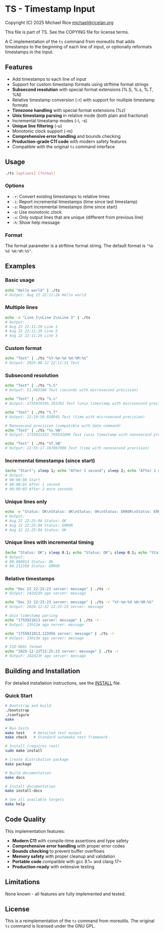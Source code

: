# TS - Timestamp Input

Copyright (C) 2025 Michael Rice <michael@ricelan.org>

This file is part of TS. See the COPYING file for license terms.

A C implementation of the `ts` command from moreutils that adds
timestamps to the beginning of each line of input, or optionally
reformats timestamps in the input.

## Features

- Add timestamps to each line of input
- Support for custom timestamp formats using strftime format strings
- **Subsecond resolution** with special format extensions (%.S, %.s, %.T, %N)
- Relative timestamp conversion (-r) with support for multiple timestamp formats
- **Timezone handling** with special format extensions (%z)
- **Unix timestamp parsing** in relative mode (both plain and fractional)
- Incremental timestamp modes (-i, -s)
- **Unique line filtering** (-u)
- Monotonic clock support (-m)
- **Comprehensive error handling** and bounds checking
- **Production-grade C11 code** with modern safety features
- Compatible with the original `ts` command interface

## Usage

```bash
./ts [options] [format]
```

### Options

- `-r`: Convert existing timestamps to relative times
- `-i`: Report incremental timestamps (time since last timestamp)
- `-s`: Report incremental timestamps (time since start)
- `-m`: Use monotonic clock
- `-u`: Only output lines that are unique (different from previous line)
- `-h`: Show help message

### Format

The format parameter is a strftime format string. The default format is `"%b %d %H:%M:%S"`.

## Examples

### Basic usage
```bash
echo "Hello world" | ./ts
# Output: Aug 22 22:11:28 Hello world
```

### Multiple lines
```bash
echo -e "Line 1\nLine 2\nLine 3" | ./ts
# Output:
# Aug 22 22:11:29 Line 1
# Aug 22 22:11:29 Line 2
# Aug 22 22:11:29 Line 3
```

### Custom format
```bash
echo "Test" | ./ts "%Y-%m-%d %H:%M:%S"
# Output: 2025-08-22 22:11:31 Test
```

### Subsecond resolution
```bash
echo "Test" | ./ts "%.S"
# Output: 51.065386 Test (seconds with microsecond precision)

echo "Test" | ./ts "%.s"
# Output: 1755919195.193392 Test (unix timestamp with microsecond precision)

echo "Test" | ./ts "%.T"
# Output: 22:19:59.020945 Test (time with microsecond precision)

# Nanosecond precision (compatible with date command)
echo "Test" | ./ts "%s.%N"
# Output: 1755921322.799541000 Test (unix timestamp with nanosecond precision)

echo "Test" | ./ts "%T.%N"
# Output: 22:55:17.107087000 Test (time with nanosecond precision)
```

### Incremental timestamps (since start)
```bash
(echo "Start"; sleep 1; echo "After 1 second"; sleep 2; echo "After 2 more seconds") | ./ts -s
# Output:
# 00:00:00 Start
# 00:00:01 After 1 second
# 00:00:03 After 2 more seconds
```

### Unique lines only
```bash
echo -e "Status: OK\nStatus: OK\nStatus: OK\nStatus: ERROR\nStatus: ERROR\nStatus: OK" | ./ts -u
# Output:
# Aug 22 22:25:04 Status: OK
# Aug 22 22:25:04 Status: ERROR
# Aug 22 22:25:04 Status: OK
```

### Unique lines with incremental timing
```bash
(echo "Status: OK"; sleep 0.1; echo "Status: OK"; sleep 0.1; echo "Status: ERROR") | ./ts -u -s "%.S"
# Output:
# 00.000013 Status: OK
# 00.212358 Status: ERROR
```

### Relative timestamps
```bash
echo "Dec 22 22:25:23 server: message" | ./ts -r
# Output: 242d23h ago server: message

echo "Dec 22 22:25:23 server: message" | ./ts -r "%Y-%m-%d %H:%M:%S"
# Output: 2024-12-22 22:25:23 server: message

# Unix timestamp parsing
echo "1755921813 server: message" | ./ts -r
# Output: 23h13m ago server: message

echo "1755921813.123456 server: message" | ./ts -r
# Output: 23h13m ago server: message

# ISO-8601 format
echo "2025-12-22T22:25:23 server: message" | ./ts -r
# Output: 242d23h ago server: message
```

## Building and Installation

For detailed installation instructions, see the [INSTALL](INSTALL) file.

### Quick Start

```bash
# Bootstrap and build
./bootstrap
./configure
make

# Run tests
make test    # Detailed test output
make check   # Standard automake test framework

# Install (requires root)
sudo make install

# Create distribution package
make package

# Build documentation
make docs

# Install documentation
make install-docs

# See all available targets
make help
```

## Code Quality

This implementation features:

- **Modern C11** with compile-time assertions and type safety
- **Comprehensive error handling** with proper error codes
- **Bounds checking** to prevent buffer overflows
- **Memory safety** with proper cleanup and validation
- **Portable code** compatible with gcc 9.1+ and clang 17+
- **Production-ready** with extensive testing

## Limitations

None known - all features are fully implemented and tested.

## License

This is a reimplementation of the `ts` command from moreutils. The original `ts` command is licensed under the GNU GPL.
